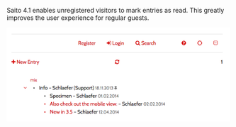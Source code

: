 <!--
title: Saito 4.1 released
template: whats-new
date: 2014-08-08
author: Schlaefer
-->

Saito 4.1 enables unregistered visitors to mark entries as read. This greatly improves the user experience for regular guests.

![](images/2014-08-08-Saito410.png)